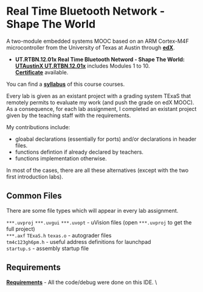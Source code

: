 # Real Time Bluetooth Network - Shape The World
A two-module embedded systems MOOC based on an ARM Cortex-M4F microcontroller from the University of Texas at Austin through [**edX**](https://courses.edx.org/).


- **UT.RTBN.12.01x Real Time Bluetooth Netword - Shape The World: [UTAustinX UT.RTBN.12.01x](https://www.edx.org/course/real-time-bluetooth-networks-shape-the-world)** includes Modules 1 to 10. \
  [**Certificate**](https://courses.edx.org/certificates/4feb42d2bcd54e919b51f544a829a8a8) available.


You can find a **[syllabus](syllabus.md)** of this course courses.

Every lab is given as an existant project with a grading system TExaS that remotely permits to evaluate my work (and push the grade on edX MOOC). \
As a consequence, for each lab assignment, I completed an existant project given by the teaching staff with the requirements.

My contributions include:
- gloabal declarations (essentially for ports) and/or declarations in header files. 
- functions defintion if already declared by teachers.
- functions implementation otherwise.

In most of the cases, there are all these alternatives (except with the two first introduction labs).

## Common Files

There are some file types which will appear in every lab assignment.

`***.uvproj` `***.uvgui` `***.uvopt` - uVision files (open `***.uvproj` to get the full project) \
`***.axf` `TExaS.h` `texas.o` - autograder files \
`tm4c123gh6pm.h` - useful address definitions for launchpad \
`startup.s` - assembly startup file

## Requirements

**[Requirements](http://edx-org-utaustinx.s3.amazonaws.com/UT601x/RTOS.html)** - All the code/debug were done on this IDE. \
